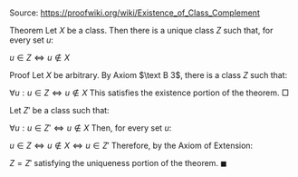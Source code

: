 # 

Source: https://proofwiki.org/wiki/Existence_of_Class_Complement

Theorem
Let $X$ be a class.
Then there is a unique class $Z$ such that, for every set $u$:

$u \in Z \iff u \notin X$


Proof
Let $X$ be arbitrary.
By Axiom $\text B 3$, there is a class $Z$ such that:

$\forall u: u \in Z \iff u \notin X$
This satisfies the existence portion of the theorem.
$\Box$

Let $Z'$ be a class such that:

$\forall u: u \in Z' \iff u \notin X$
Then, for every set $u$:

$u \in Z \iff u \notin X \iff u \in Z'$
Therefore, by the Axiom of Extension:

$Z = Z'$
satisfying the uniqueness portion of the theorem.
$\blacksquare$






